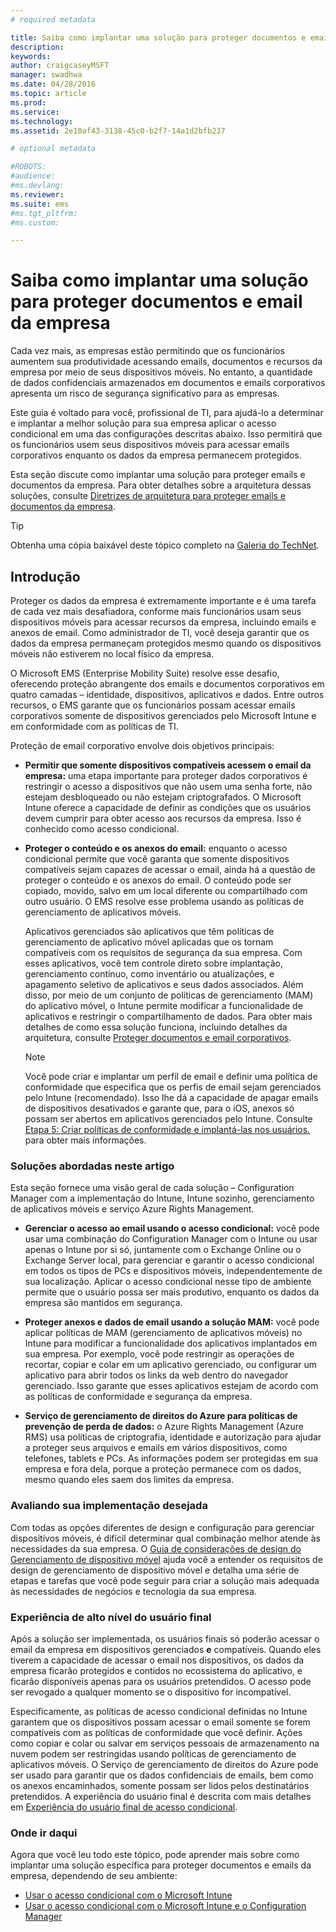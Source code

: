 ```yaml
---
# required metadata

title: Saiba como implantar uma solução para proteger documentos e email da empresa
description:
keywords:
author: craigcaseyMSFT
manager: swadhwa
ms.date: 04/28/2016
ms.topic: article
ms.prod:
ms.service:
ms.technology:
ms.assetid: 2e10af43-3138-45c0-b2f7-14a1d2bfb237

# optional metadata

#ROBOTS:
#audience:
#ms.devlang:
ms.reviewer:
ms.suite: ems
#ms.tgt_pltfrm:
#ms.custom:

---
```


# Saiba como implantar uma solução para proteger documentos e email da empresa
Cada vez mais, as empresas estão permitindo que os funcionários aumentem sua produtividade acessando emails, documentos e recursos da empresa por meio de seus dispositivos móveis. No entanto, a quantidade de dados confidenciais armazenados em documentos e emails corporativos apresenta um risco de segurança significativo para as empresas.

Este guia é voltado para você, profissional de TI, para ajudá-lo a determinar e implantar a melhor solução para sua empresa aplicar o acesso condicional em uma das configurações descritas abaixo. Isso permitirá que os funcionários usem seus dispositivos móveis para acessar emails corporativos enquanto os dados da empresa permanecem protegidos.

Esta seção discute como implantar uma solução para proteger emails e documentos da empresa. Para obter detalhes sobre a arquitetura dessas soluções, consulte [Diretrizes de arquitetura para proteger emails e documentos da empresa](architecture-guidance-for-protecting-company-email-and-documents).

> [!TIP]
> Obtenha uma cópia baixável deste tópico completo na [Galeria do TechNet](https://gallery.technet.microsoft.com/Deploying-Enterprise-16499404).

## Introdução
Proteger os dados da empresa é extremamente importante e é uma tarefa de cada vez mais desafiadora, conforme mais funcionários usam seus dispositivos móveis para acessar recursos da empresa, incluindo emails e anexos de email. Como administrador de TI, você deseja garantir que os dados da empresa permaneçam protegidos mesmo quando os dispositivos móveis não estiverem no local físico da empresa.

O Microsoft EMS (Enterprise Mobility Suite) resolve esse desafio, oferecendo proteção abrangente dos emails e documentos corporativos em quatro camadas – identidade, dispositivos, aplicativos e dados. Entre outros recursos, o EMS garante que os funcionários possam acessar emails corporativos somente de dispositivos gerenciados pelo Microsoft Intune e em conformidade com as políticas de TI.

Proteção de email corporativo envolve dois objetivos principais:

-   **Permitir que somente dispositivos compatíveis acessem o email da empresa:** uma etapa importante para proteger dados corporativos é restringir o acesso a dispositivos que não usem uma senha forte, não estejam desbloqueado ou não estejam criptografados.  O Microsoft Intune oferece a capacidade de definir as condições que os usuários devem cumprir para obter acesso aos recursos da empresa. Isso é conhecido como acesso condicional.

-   **Proteger o conteúdo e os anexos do email:** enquanto o acesso condicional permite que você garanta que somente dispositivos compatíveis sejam capazes de acessar o email, ainda há a questão de proteger o conteúdo e os anexos do email.  O conteúdo pode ser copiado, movido, salvo em um local diferente ou compartilhado com outro usuário.  O EMS resolve esse problema usando as políticas de gerenciamento de aplicativos móveis.

    Aplicativos gerenciados são aplicativos que têm políticas de gerenciamento de aplicativo móvel aplicadas que os tornam compatíveis com os requisitos de segurança da sua empresa. Com esses aplicativos, você tem controle direto sobre implantação, gerenciamento contínuo, como inventário ou atualizações, e apagamento seletivo de aplicativos e seus dados associados. Além disso, por meio de um conjunto de políticas de gerenciamento (MAM) do aplicativo móvel, o Intune permite modificar a funcionalidade de aplicativos e restringir o compartilhamento de dados. Para obter mais detalhes de como essa solução funciona, incluindo detalhes da arquitetura, consulte [Proteger documentos e email corporativos](architecture-guidance-for-protecting-company-email-and-documents).

    > [!NOTE]
    > Você pode criar e implantar um perfil de email e definir uma política de conformidade que especifica que os perfis de email sejam gerenciados pelo Intune (recomendado). Isso lhe dá a capacidade de apagar emails de dispositivos desativados e garante que, para o iOS, anexos só possam ser abertos em aplicativos gerenciados pelo Intune. Consulte [Etapa 5: Criar políticas de conformidade e implantá-las nos usuários.](conditional-access-intune-configmgr-exchange.md) para obter mais informações.

### Soluções abordadas neste artigo
Esta seção fornece uma visão geral de cada solução – Configuration Manager com a implementação do Intune, Intune sozinho, gerenciamento de aplicativos móveis e serviço Azure Rights Management.

-   **Gerenciar o acesso ao email usando o acesso condicional:** você pode usar uma combinação do Configuration Manager com o Intune ou usar apenas o Intune por si só, juntamente com o Exchange Online ou o Exchange Server local, para gerenciar e garantir o acesso condicional em todos os tipos de PCs e dispositivos móveis, independentemente de sua localização. Aplicar o acesso condicional nesse tipo de ambiente permite que o usuário possa ser mais produtivo, enquanto os dados da empresa são mantidos em segurança.

-   **Proteger anexos e dados de email usando a solução MAM:** você pode aplicar políticas de MAM (gerenciamento de aplicativos móveis) no Intune para modificar a funcionalidade dos aplicativos implantados em sua empresa. Por exemplo, você pode restringir as operações de recortar, copiar e colar em um aplicativo gerenciado, ou configurar um aplicativo para abrir todos os links da web dentro do navegador gerenciado. Isso garante que esses aplicativos estejam de acordo com as políticas de conformidade e segurança da empresa.

-   **Serviço de gerenciamento de direitos do Azure para políticas de prevenção de perda de dados:** o Azure Rights Management (Azure RMS) usa políticas de criptografia, identidade e autorização para ajudar a proteger seus arquivos e emails em vários dispositivos, como telefones, tablets e PCs. As informações podem ser protegidas em sua empresa e fora dela, porque a proteção permanece com os dados, mesmo quando eles saem dos limites da empresa.

### Avaliando sua implementação desejada
Com todas as opções diferentes de design e configuração para gerenciar dispositivos móveis, é difícil determinar qual combinação melhor atende às necessidades da sua empresa. O [Guia de considerações de design do Gerenciamento de dispositivo móvel](mdm-design-considerations-guide.md) ajuda você a entender os requisitos de design de gerenciamento de dispositivo móvel e detalha uma série de etapas e tarefas que você pode seguir para criar a solução mais adequada às necessidades de negócios e tecnologia da sua empresa.

### Experiência de alto nível do usuário final
Após a solução ser implementada, os usuários finais só poderão acessar o email da empresa em dispositivos gerenciados **e** compatíveis. Quando eles tiverem a capacidade de acessar o email nos dispositivos, os dados da empresa ficarão protegidos e contidos no ecossistema do aplicativo, e ficarão disponíveis apenas para os usuários pretendidos. O acesso pode ser revogado a qualquer momento se o dispositivo for incompatível.

Especificamente, as políticas de acesso condicional definidas no Intune garantem que os dispositivos possam acessar o email somente se forem compatíveis com as políticas de conformidade que você definir. Ações como copiar e colar ou salvar em serviços pessoais de armazenamento na nuvem podem ser restringidas usando políticas de gerenciamento de aplicativos móveis. O Serviço de gerenciamento de direitos do Azure pode ser usado para garantir que os dados confidenciais de emails, bem como os anexos encaminhados, somente possam ser lidos pelos destinatários pretendidos. A experiência do usuário final é descrita com mais detalhes em [Experiência do usuário final de acesso condicional](end-user-experience-conditional-access.md).

### Onde ir daqui
Agora que você leu todo este tópico, pode aprender mais sobre como implantar uma solução específica para proteger documentos e emails da empresa, dependendo de seu ambiente:

- [Usar o acesso condicional com o Microsoft Intune](conditional-access-intune.md)
- [Usar o acesso condicional com o Microsoft Intune e o Configuration Manager](conditional-access-intune-configmgr.md)


<!--HONumber=Apr16_HO4-->


